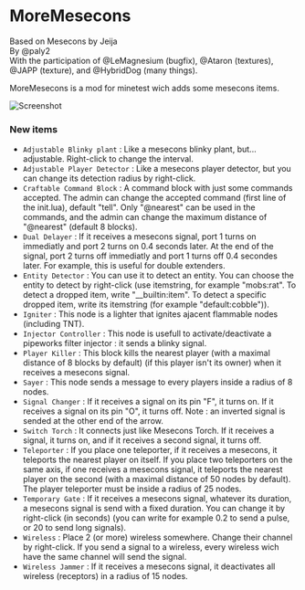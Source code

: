 # MoreMesecons

Based on Mesecons by Jeija  
By @paly2  
With the participation of @LeMagnesium (bugfix), @Ataron (textures), @JAPP (texture), and @HybridDog (many things).

MoreMesecons is a mod for minetest wich adds some mesecons items.

![Screenshot](https://imgrush.com/XcGejYXNTbdm.png)

### New items

* `Adjustable Blinky plant` : Like a mesecons blinky plant, but... adjustable. Right-click to change the interval.
* `Adjustable Player Detector` : Like a mesecons player detector, but you can change its detection radius by right-click.
* `Craftable Command Block` : A command block with just some commands accepted. The admin can change the accepted command (first line of the init.lua), default "tell". Only "@nearest" can be used in the commands, and the admin can change the maximum distance of "@nearest" (default 8 blocks).
* `Dual Delayer` : If it receives a mesecons signal, port 1 turns on immediatly and port 2 turns on 0.4 seconds later. At the end of the signal, port 2 turns off immediatly and port 1 turns off 0.4 secondes later. For example, this is useful for double extenders.
* `Entity Detector` : You can use it to detect an entity. You can choose the entity to detect by right-click (use itemstring, for example "mobs:rat". To detect a dropped item, write "__builtin:item". To detect a specific dropped item, write its itemstring (for example "default:cobble")).
* `Igniter` : This node is a lighter that ignites ajacent flammable nodes (including TNT).
* `Injector Controller` : This node is usefull to activate/deactivate a pipeworks filter injector : it sends a blinky signal.
* `Player Killer` : This block kills the nearest player (with a maximal distance of 8 blocks by default) (if this player isn't its owner) when it receives a mesecons signal.
* `Sayer` : This node sends a message to every players inside a radius of 8 nodes.
* `Signal Changer` : If it receives a signal on its pin "F", it turns on. If it receives a signal on its pin "O", it turns off. Note : an inverted signal is sended at the other end of the arrow.
* `Switch Torch` : It connects just like Mesecons Torch. If it receives a signal, it turns on, and if it receives a second signal, it turns off.
* `Teleporter` : If you place one teleporter, if it receives a mesecons, it teleports the nearest player on itself. If you place two teleporters on the same axis, if one receives a mesecons signal, it teleports the nearest player on the second (with a maximal distance of 50 nodes by default). The player teleporter must be inside a radius of 25 nodes.
* `Temporary Gate` : If it receives a mesecons signal, whatever its duration, a mesecons signal is send with a fixed duration. You can change it by right-click (in seconds) (you can write for example 0.2 to send a pulse, or 20 to send long signals).
* `Wireless` : Place 2 (or more) wireless somewhere. Change their channel by right-click. If you send a signal to a wireless, every wireless wich have the same channel will send the signal.
* `Wireless Jammer` : If it receives a mesecons signal, it deactivates all wireless (receptors) in a radius of 15 nodes.
